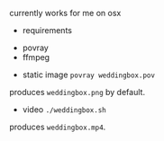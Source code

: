 currently works for me on osx

* requirements

- povray
- ffmpeg

* static image
`povray weddingbox.pov`

produces `weddingbox.png` by default.

* video
`./weddingbox.sh`

produces `weddingbox.mp4`.
